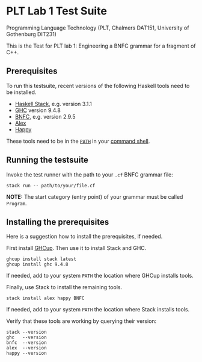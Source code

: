 PLT Lab 1 Test Suite
====================

Programming Language Technology (PLT, Chalmers DAT151, University of Gothenburg DIT231)

This is the Test for PLT lab 1: Engineering a BNFC grammar for a fragment of C++.

Prerequisites
-------------

To run this testsuite, recent versions of the following Haskell tools need to be installed.

- [Haskell Stack](https://docs.haskellstack.org/en/stable/), e.g. version 3.1.1
- [GHC](https://www.haskell.org/ghc/) version 9.4.8
- [BNFC](https://bnfc.digitalgrammars.com/), e.g. version 2.9.5
- [Alex](https://haskell-alex.readthedocs.io/en/stable/)
- [Happy](https://haskell-happy.readthedocs.io/en/stable/)

These tools need to be in the [`PATH`](https://en.wikipedia.org/wiki/PATH_(variable))
in your [command shell](https://en.wikipedia.org/wiki/Shell_(computing)).

Running the testsuite
---------------------

Invoke the test runner with the path to your `.cf` BNFC grammar file:
```
stack run -- path/to/your/file.cf
```

**NOTE:** The start category (entry point) of your grammar must be called `Program`.

Installing the prerequisites
----------------------------

Here is a suggestion how to install the prerequisites, if needed.

First install [GHCup](https://www.haskell.org/ghcup/).
Then use it to install Stack and GHC.
```
ghcup install stack latest
ghcup install ghc 9.4.8
```
If needed, add to your system `PATH` the location where GHCup installs tools.

Finally, use Stack to install the remaining tools.
```
stack install alex happy BNFC
```
If needed, add to your system `PATH` the location where Stack installs tools.

Verify that these tools are working by querying their version:
```
stack --version
ghc   --version
bnfc  --version
alex  --version
happy --version
```
